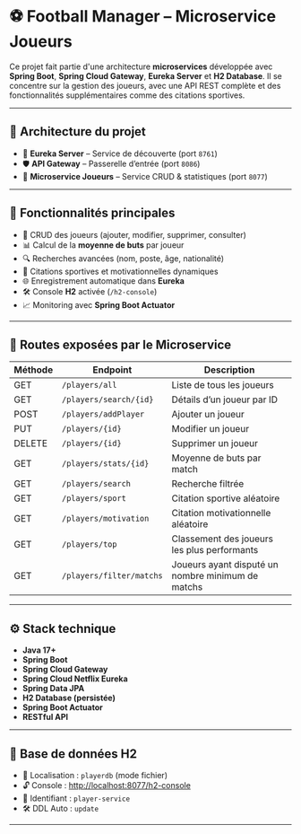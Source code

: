 # ⚽ Football Manager – Microservice Joueurs

Ce projet fait partie d'une architecture **microservices** développée avec **Spring Boot**, **Spring Cloud Gateway**, **Eureka Server** et **H2 Database**. Il se concentre sur la gestion des joueurs, avec une API REST complète et des fonctionnalités supplémentaires comme des citations sportives.

---

## 🧩 Architecture du projet

- 🧭 **Eureka Server** – Service de découverte (port `8761`)
- 🛡️ **API Gateway** – Passerelle d’entrée (port `8086`)
- 👤 **Microservice Joueurs** – Service CRUD & statistiques (port `8077`)

---

## 📁 Fonctionnalités principales

- 🔄 CRUD des joueurs (ajouter, modifier, supprimer, consulter)
- 📊 Calcul de la **moyenne de buts** par joueur
- 🔍 Recherches avancées (nom, poste, âge, nationalité)
- 💬 Citations sportives et motivationnelles dynamiques
- 🌐 Enregistrement automatique dans **Eureka**
- 🛠️ Console **H2** activée (`/h2-console`)
- 📈 Monitoring avec **Spring Boot Actuator**

---

## 🔗 Routes exposées par le Microservice

| Méthode | Endpoint                       | Description                              |
|--------|--------------------------------|------------------------------------------|
| GET    | `/players/all`                 | Liste de tous les joueurs                |
| GET    | `/players/search/{id}`         | Détails d’un joueur par ID               |
| POST   | `/players/addPlayer`           | Ajouter un joueur                        |
| PUT    | `/players/{id}`                | Modifier un joueur                       |
| DELETE | `/players/{id}`                | Supprimer un joueur                      |
| GET    | `/players/stats/{id}`          | Moyenne de buts par match                |
| GET    | `/players/search`              | Recherche filtrée                        |
| GET    | `/players/sport`               | Citation sportive aléatoire              |
| GET    | `/players/motivation`          | Citation motivationnelle aléatoire       |
| GET    | `/players/top`                 | Classement des joueurs les plus performants  |
| GET    | `/players/filter/matchs`       | Joueurs ayant disputé un nombre minimum de matchs |

---

## ⚙️ Stack technique

- **Java 17+**
- **Spring Boot**
- **Spring Cloud Gateway**
- **Spring Cloud Netflix Eureka**
- **Spring Data JPA**
- **H2 Database (persistée)**
- **Spring Boot Actuator**
- **RESTful API**

---

## 🧪 Base de données H2

- 📍 Localisation : `playerdb` (mode fichier)
- 🔓 Console : [http://localhost:8077/h2-console](http://localhost:8077/h2-console)
- 👤 Identifiant : `player-service`
- 🛠️ DDL Auto : `update`

---

